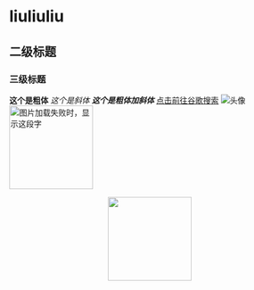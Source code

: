 # liuliuliu
## 二级标题
### 三级标题
**这个是粗体**
*这个是斜体*
***这个是粗体加斜体***
[点击前往谷歌搜索](https://www.google.com.hk/)
![头像](https://github.com/HeTingwei/ReadmeLearn/blob/master/avatar1.jpg)
<img src="https://github.com/HeTingwei/ReadmeLearn/blob/master/avatar1.jpg" width="150" height="150" alt="图片加载失败时，显示这段字"/>
<div align=center><img width="150" height="150" src="https://github.com/HeTingwei/ReadmeLearn/blob/master/avatar1.jpg"/></div>

